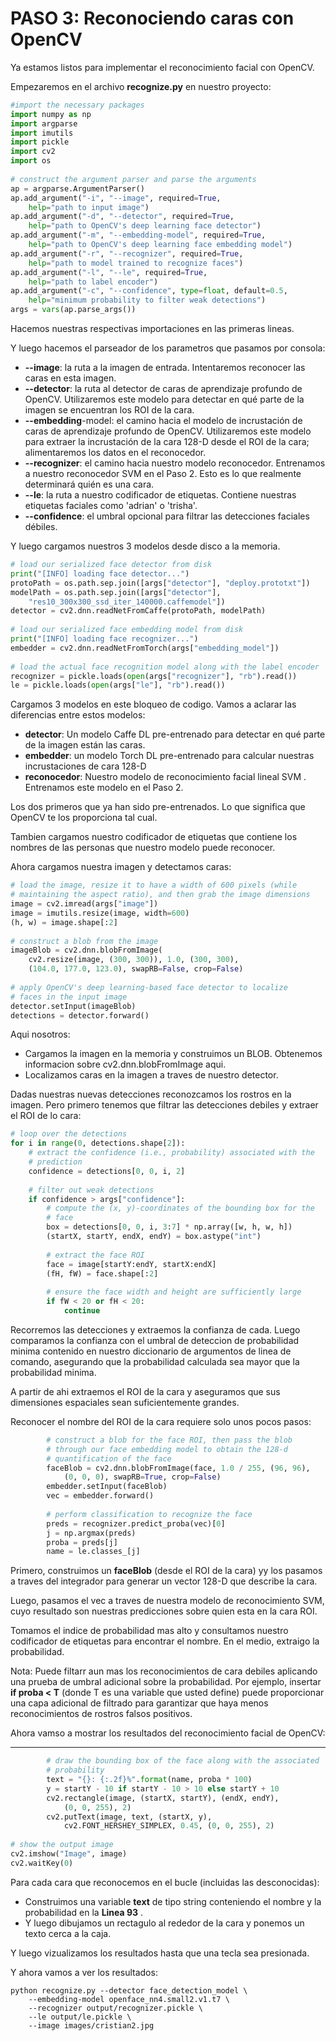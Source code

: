 # PASO 3: Reconociendo caras con OpenCV

Ya estamos listos para implementar el reconocimiento facial con OpenCV.

Empezaremos en el archivo **recognize.py** en nuestro proyecto:

```python
#import the necessary packages
import numpy as np
import argparse
import imutils
import pickle
import cv2
import os
 
# construct the argument parser and parse the arguments
ap = argparse.ArgumentParser()
ap.add_argument("-i", "--image", required=True,
	help="path to input image")
ap.add_argument("-d", "--detector", required=True,
	help="path to OpenCV's deep learning face detector")
ap.add_argument("-m", "--embedding-model", required=True,
	help="path to OpenCV's deep learning face embedding model")
ap.add_argument("-r", "--recognizer", required=True,
	help="path to model trained to recognize faces")
ap.add_argument("-l", "--le", required=True,
	help="path to label encoder")
ap.add_argument("-c", "--confidence", type=float, default=0.5,
	help="minimum probability to filter weak detections")
args = vars(ap.parse_args())
```

Hacemos nuestras respectivas importaciones en las primeras lineas.

Y luego hacemos el parseador de los parametros que pasamos por consola:

- **--image**: la ruta a la imagen de entrada. Intentaremos reconocer las caras en esta imagen.
- **--detector**: la ruta al detector de caras de aprendizaje profundo de OpenCV. Utilizaremos este modelo para detectar en qué parte de la imagen se encuentran los ROI de la cara.
- **--embedding**-model: el camino hacia el modelo de incrustación de caras de aprendizaje profundo de OpenCV. Utilizaremos este modelo para extraer la incrustación de la cara 128-D desde el ROI de la cara; alimentaremos los datos en el reconocedor.
- **--recognizer**: el camino hacia nuestro modelo reconocedor. Entrenamos a nuestro reconocedor SVM en el Paso 2. Esto es lo que realmente determinará quién es una cara.
- **--le**: la ruta a nuestro codificador de etiquetas. Contiene nuestras etiquetas faciales como 'adrian' o 'trisha'.
- **--confidence**: el umbral opcional para filtrar las detecciones faciales débiles.

Y luego cargamos nuestros 3 modelos desde disco a la memoria.

```python
# load our serialized face detector from disk
print("[INFO] loading face detector...")
protoPath = os.path.sep.join([args["detector"], "deploy.prototxt"])
modelPath = os.path.sep.join([args["detector"],
	"res10_300x300_ssd_iter_140000.caffemodel"])
detector = cv2.dnn.readNetFromCaffe(protoPath, modelPath)
 
# load our serialized face embedding model from disk
print("[INFO] loading face recognizer...")
embedder = cv2.dnn.readNetFromTorch(args["embedding_model"])
 
# load the actual face recognition model along with the label encoder
recognizer = pickle.loads(open(args["recognizer"], "rb").read())
le = pickle.loads(open(args["le"], "rb").read())
```

Cargamos 3 modelos en este bloqueo de codigo. Vamos a aclarar las diferencias entre estos modelos:

- **detector**: Un modelo Caffe DL pre-entrenado para detectar en qué parte de la imagen están las caras.
- **embedder**: un modelo Torch DL pre-entrenado para calcular nuestras incrustaciones de cara 128-D 
- **reconocedor**: Nuestro modelo de reconocimiento facial lineal SVM . Entrenamos este modelo en el Paso 2.

Los dos primeros que ya han sido pre-entrenados. Lo que significa que OpenCV te los proporciona tal cual. 

Tambien cargamos nuestro codificador de etiquetas que contiene los nombres de las personas que nuestro modelo puede reconocer.

Ahora cargamos nuestra imagen y detectamos caras:

```python
# load the image, resize it to have a width of 600 pixels (while
# maintaining the aspect ratio), and then grab the image dimensions
image = cv2.imread(args["image"])
image = imutils.resize(image, width=600)
(h, w) = image.shape[:2]
 
# construct a blob from the image
imageBlob = cv2.dnn.blobFromImage(
	cv2.resize(image, (300, 300)), 1.0, (300, 300),
	(104.0, 177.0, 123.0), swapRB=False, crop=False)
 
# apply OpenCV's deep learning-based face detector to localize
# faces in the input image
detector.setInput(imageBlob)
detections = detector.forward()
```

Aqui nosotros:

- Cargamos la imagen en la memoria y construimos un BLOB. Obtenemos informacion sobre cv2.dnn.blobFromImage aqui. 
- Localizamos caras en la imagen a traves de nuestro detector.

Dadas nuestras nuevas detecciones reconozcamos los rostros en la imagen. Pero primero tenemos que filtrar las detecciones debiles y extraer el ROI de lo cara:

```python
# loop over the detections
for i in range(0, detections.shape[2]):
	# extract the confidence (i.e., probability) associated with the
	# prediction
	confidence = detections[0, 0, i, 2]
 
	# filter out weak detections
	if confidence > args["confidence"]:
		# compute the (x, y)-coordinates of the bounding box for the
		# face
		box = detections[0, 0, i, 3:7] * np.array([w, h, w, h])
		(startX, startY, endX, endY) = box.astype("int")
 
		# extract the face ROI
		face = image[startY:endY, startX:endX]
		(fH, fW) = face.shape[:2]
 
		# ensure the face width and height are sufficiently large
		if fW < 20 or fH < 20:
			continue
```

Recorremos las detecciones y extraemos la confianza de cada. Luego comparamos la confianza con el umbral de deteccion de probabilidad minima contenido en nuestro diccionario de argumentos de linea de comando, asegurando que la probabilidad calculada sea mayor que la probabilidad minima.

A partir de ahi extraemos el ROI de la cara y aseguramos que sus dimensiones espaciales sean suficientemente grandes.

Reconocer el nombre del ROI de la cara requiere solo unos pocos pasos:

```python
		# construct a blob for the face ROI, then pass the blob
		# through our face embedding model to obtain the 128-d
		# quantification of the face
		faceBlob = cv2.dnn.blobFromImage(face, 1.0 / 255, (96, 96),
			(0, 0, 0), swapRB=True, crop=False)
		embedder.setInput(faceBlob)
		vec = embedder.forward()
 
		# perform classification to recognize the face
		preds = recognizer.predict_proba(vec)[0]
		j = np.argmax(preds)
		proba = preds[j]
		name = le.classes_[j]
```

Primero, construimos un **faceBlob** (desde el ROI de la cara) yy los pasamos a traves del integrador para generar un vector 128-D que describe la cara.

Luego, pasamos el vec a traves de nuestra modelo de reconocimiento SVM, cuyo resultado son nuestras predicciones sobre quien esta en la cara ROI.

Tomamos el indice de probabilidad mas alto y consultamos nuestro codificador de etiquetas para encontrar el nombre. En el medio, extraigo la probabilidad.

Nota: Puede filtarr aun mas los reconocimientos de cara debiles aplicando una prueba de umbral adicional sobre la probabilidad. Por ejemplo, insertar **if proba < T** (donde T es una variable que usted define) puede proporcionar una capa adicional de filtrado para garantizar que haya menos reconocimientos de rostros falsos positivos.

Ahora vamso a mostrar los resultados del reconocimiento facial de OpenCV:

----------------------------------------------------------------------------------------------------------

```python
		# draw the bounding box of the face along with the associated
		# probability
		text = "{}: {:.2f}%".format(name, proba * 100)
		y = startY - 10 if startY - 10 > 10 else startY + 10
		cv2.rectangle(image, (startX, startY), (endX, endY),
			(0, 0, 255), 2)
		cv2.putText(image, text, (startX, y),
			cv2.FONT_HERSHEY_SIMPLEX, 0.45, (0, 0, 255), 2)
 
# show the output image
cv2.imshow("Image", image)
cv2.waitKey(0)
```

Para cada cara que reconocemos en el bucle (incluidas las desconocidas):

- Construimos una variable **text** de tipo string conteniendo el nombre y la probabilidad en la **Linea 93**
.
- Y luego dibujamos un rectagulo al rededor de la cara y ponemos un texto cerca a la caja.

Y luego vizualizamos los resultados hasta que una tecla sea presionada.

Y ahora vamos a ver los resultados:

```console
python recognize.py --detector face_detection_model \
	--embedding-model openface_nn4.small2.v1.t7 \
	--recognizer output/recognizer.pickle \
	--le output/le.pickle \
	--image images/cristian2.jpg
```

